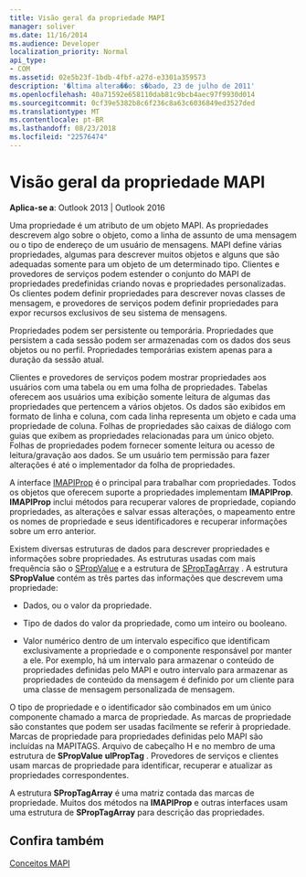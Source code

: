 ```yaml
---
title: Visão geral da propriedade MAPI
manager: soliver
ms.date: 11/16/2014
ms.audience: Developer
localization_priority: Normal
api_type:
- COM
ms.assetid: 02e5b23f-1bdb-4fbf-a27d-e3301a359573
description: '�ltima altera��o: s�bado, 23 de julho de 2011'
ms.openlocfilehash: 40a71592e658110dab81c9bcb4aec97f9930d014
ms.sourcegitcommit: 0cf39e5382b8c6f236c8a63c6036849ed3527ded
ms.translationtype: MT
ms.contentlocale: pt-BR
ms.lasthandoff: 08/23/2018
ms.locfileid: "22576474"
---
```

# <a name="mapi-property-overview"></a>Visão geral da propriedade MAPI

  
  
**Aplica-se a**: Outlook 2013 | Outlook 2016 
  
Uma propriedade é um atributo de um objeto MAPI. As propriedades descrevem algo sobre o objeto, como a linha de assunto de uma mensagem ou o tipo de endereço de um usuário de mensagens. MAPI define várias propriedades, algumas para descrever muitos objetos e alguns que são adequadas somente para um objeto de um determinado tipo. Clientes e provedores de serviços podem estender o conjunto do MAPI de propriedades predefinidas criando novas e propriedades personalizadas. Os clientes podem definir propriedades para descrever novas classes de mensagem, e provedores de serviços podem definir propriedades para expor recursos exclusivos de seu sistema de mensagens.
  
Propriedades podem ser persistente ou temporária. Propriedades que persistem a cada sessão podem ser armazenadas com os dados dos seus objetos ou no perfil. Propriedades temporárias existem apenas para a duração da sessão atual. 
  
Clientes e provedores de serviços podem mostrar propriedades aos usuários com uma tabela ou em uma folha de propriedades. Tabelas oferecem aos usuários uma exibição somente leitura de algumas das propriedades que pertencem a vários objetos. Os dados são exibidos em formato de linha e coluna, com cada linha representa um objeto e cada uma propriedade de coluna. Folhas de propriedades são caixas de diálogo com guias que exibem as propriedades relacionadas para um único objeto. Folhas de propriedades podem fornecer somente leitura ou acesso de leitura/gravação aos dados. Se um usuário tem permissão para fazer alterações é até o implementador da folha de propriedades.
  
A interface [IMAPIProp](imapipropiunknown.md) é o principal para trabalhar com propriedades. Todos os objetos que oferecem suporte a propriedades implementam **IMAPIProp**. **IMAPIProp** inclui métodos para recuperar valores de propriedade, copiando propriedades, as alterações e salvar essas alterações, o mapeamento entre os nomes de propriedade e seus identificadores e recuperar informações sobre um erro anterior. 
  
Existem diversas estruturas de dados para descrever propriedades e informações sobre propriedades. As estruturas usadas com mais frequência são o [SPropValue](spropvalue.md) e a estrutura de [SPropTagArray](sproptagarray.md) . A estrutura **SPropValue** contém as três partes das informações que descrevem uma propriedade: 
  
- Dados, ou o valor da propriedade.
    
- Tipo de dados do valor da propriedade, como um inteiro ou booleano. 
    
- Valor numérico dentro de um intervalo específico que identificam exclusivamente a propriedade e o componente responsável por manter a ele. Por exemplo, há um intervalo para armazenar o conteúdo de propriedades definidas pelo MAPI e outro intervalo para armazenar as propriedades de conteúdo da mensagem é definido por um cliente para uma classe de mensagem personalizada de mensagem. 
    
O tipo de propriedade e o identificador são combinados em um único componente chamado a marca de propriedade. As marcas de propriedade são constantes que podem ser usadas facilmente se referir à propriedade. Marcas de propriedade para propriedades definidas pelo MAPI são incluídas na MAPITAGS. Arquivo de cabeçalho H e no membro de uma estrutura de **SPropValue** **ulPropTag** . Provedores de serviços e clientes usam marcas de propriedade para identificar, recuperar e atualizar as propriedades correspondentes. 
  
A estrutura **SPropTagArray** é uma matriz contada das marcas de propriedade. Muitos dos métodos na **IMAPIProp** e outras interfaces usam uma estrutura de **SPropTagArray** para descrição das propriedades. 
  
## <a name="see-also"></a>Confira também



[Conceitos MAPI](mapi-concepts.md)

